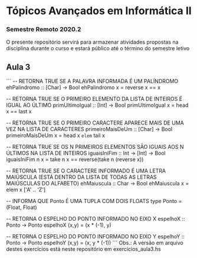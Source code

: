 # Tópicos Avançados em Informática II
### Semestre Remoto 2020.2 </h3>

O presente repositório servirá para armazenar atividades propostas na disciplina durante o curso e estará público até o término do semestre letivo 

## Aula 3
´´´
-- RETORNA TRUE SE A PALAVRA INFORMADA É UM PALÍNDROMO
ehPalindromo :: [Char] -> Bool
ehPalindromo x = reverse x == x

-- RETORNA TRUE SE O PRIMEIRO ELEMENTO DA LISTA DE INTEIROS É IGUAL AO ÚLTIMO
primUltimoIgual :: [Int] -> Bool
primUltimoIgual x = head x == last x

-- RETORNA TRUE SE O PRIMEIRO CARACTERE APARECE MAIS DE UMA VEZ NA LISTA DE CARACTERES
primeiroMaisDeUm :: [Char] -> Bool
primeiroMaisDeUm x = head x `elem` tail x

-- RETORNA TRUE SE OS N PRIMEIROS ELEMENTOS SÃO IGUAIS AOS N ÚLTIMOS NA LISTA DE INTEIROS
iguaisIniFim :: Int -> [Int] -> Bool
iguaisIniFim n x = take n x == reverse(take n (reverse x))

-- RETORNA TRUE SE O CARACTERE INFORMADO É UMA LETRA MAIÚSCULA (ESTÁ DENTRO DA LISTA DE TODAS AS LETRAS MAIÚSCULAS DO ALFABETO)
ehMaiuscula :: Char -> Bool
ehMaiuscula x = elem x ['A' .. 'Z']

-- INFORMA QUE Ponto É UMA TUPLA COM DOIS FLOATS
type Ponto = (Float, Float)

-- RETORNA O ESPELHO DO PONTO INFORMADO NO EIXO X
espelhoX :: Ponto -> Ponto
espelhoX (x,y) = (x * (-1), y)

-- RETORNA O ESPELHO DO PONTO INFORMADO NO EIXO Y
espelhoY :: Ponto -> Ponto
espelhoY (x,y) = (x, y * (-1))
´´´
Obs.: A versão em arquivo destes exercícios está neste repositório em exercicios_aula3.hs